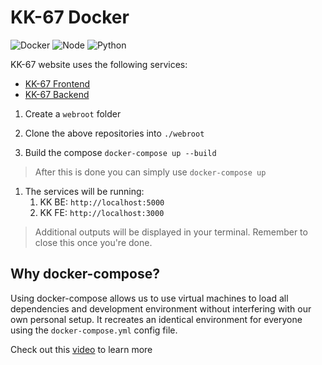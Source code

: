 # KK-67 Docker

![Docker](https://img.shields.io/badge/Docker-2CA5E0?style=for-the-badge&logo=docker&logoColor=white)
![Node](https://img.shields.io/badge/Node.js-339933?style=for-the-badge&logo=nodedotjs&logoColor=white)
![Python](https://img.shields.io/badge/Python-3776AB?style=for-the-badge&logo=python&logoColor=white)

KK-67 website uses the following services:

- [KK-67 Frontend](https://github.com/Kraftsportsklubben-av-1967/kk67-frontend)
- [KK-67 Backend](https://github.com/Kraftsportsklubben-av-1967/kk67-backend)

1. Create a `webroot` folder

2. Clone the above repositories into `./webroot`

3. Build the compose `docker-compose up --build`

> After this is done you can simply use `docker-compose up`

1. The services will be running:
   1. KK BE: `http://localhost:5000`
   2. KK FE: `http://localhost:3000`

> Additional outputs will be displayed in your terminal. Remember to close this once you're done.

## Why docker-compose?

Using docker-compose allows us to use virtual machines to load all dependencies and development environment without interfering with our own personal setup. It recreates an identical environment for everyone using the `docker-compose.yml` config file.

Check out this [video](https://www.youtube.com/watch?v=Gjnup-PuquQ&ab_channel=Fireship) to learn more
